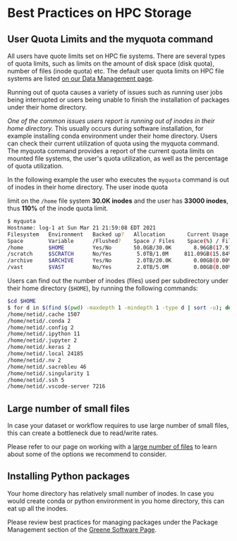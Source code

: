 # Best Practices on HPC Storage
## User Quota Limits and the myquota command
All users have quote limits set on HPC fie systems. There are several types of quota limits, such as limits on the amount of disk space (disk quota), number of files (inode quota) etc. The default user quota limits on HPC file systems are listed [on our Data Management page](./01_intro_and_data_management.mdx#hpc-storage-mounts-comparison-table).

Running out of quota causes a variety of issues such as running user jobs being interrupted or users being unable to finish the installation of packages under their home directory.

_One of the common issues users report is running out of inodes in their home directory._ This usually occurs during software installation, for example installing conda environment under their home directory. Users can check their current utilization of quota using the myquota command. The myquota command provides a report of the current quota limits on mounted file systems, the user's  quota utilization, as well as the percentage of quota utilization. 

In the following example the user who executes the `myquota` command is out of inodes in their home directory. The user inode quota

limit on the `/home` file system **30.0K inodes** and the user has **33000 inodes**, thus **110%** of the inode quota limit.
```sh
$ myquota
Hostname: log-1 at Sun Mar 21 21:59:08 EDT 2021
Filesystem   Environment   Backed up?   Allocation       Current Usage
Space        Variable      /Flushed?    Space / Files    Space(%) / Files(%)
/home        $HOME         Yes/No       50.0GB/30.0K       8.96GB(17.91%)/33000(110.00%)
/scratch     $SCRATCH      No/Yes        5.0TB/1.0M     811.09GB(15.84%)/2437(0.24%)
/archive     $ARCHIVE      Yes/No        2.0TB/20.0K       0.00GB(0.00%)/1(0.00%)
/vast        $VAST         No/Yes        2.0TB/5.0M        0.00GB(0.00%)/1(0.00%)
```
Users can find out the number of inodes (files) used per subdirectory under their home directory (`$HOME`), by running the following commands:
```sh
$cd $HOME
$ for d in $(find $(pwd) -maxdepth 1 -mindepth 1 -type d | sort -u); do n_files=$(find $d | wc -l); echo $d $n_files; done
/home/netid/.cache 1507
/home/netid/.conda 2
/home/netid/.config 2
/home/netid/.ipython 11
/home/netid/.jupyter 2
/home/netid/.keras 2
/home/netid/.local 24185
/home/netid/.nv 2
/home/netid/.sacrebleu 46
/home/netid/.singularity 1
/home/netid/.ssh 5
/home/netid/.vscode-server 7216
```

## Large number of small files
In case your dataset or workflow requires to use large number of small files, this can create a bottleneck due to read/write rates. 

Please refer to our page on working with a [large number of files](./07_large_number_of_small_files.md) to learn about some of the options we recommend to consider.

## Installing Python packages
Your home directory has relatively small number of inodes.
In case you would create conda or python environment in you home directory, this can eat up all the inodes. 

Please review best practices for managing packages under the Package Management section of the [Greene Software Page](../06_tools_and_software/01_software_on_greene.md).


